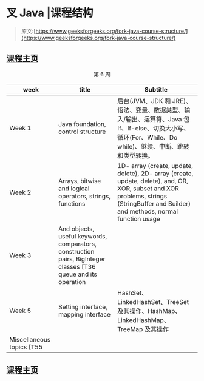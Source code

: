 # 叉 Java |课程结构

> 原文:[https://www.geeksforgeeks.org/fork-java-course-structure/](https://www.geeksforgeeks.org/fork-java-course-structure/)

## [课程主页](https://practice.geeksforgeeks.org/courses/fork-java)

<center>第 6 周

| week | title | Subtitle |
| --- | --- | --- |
| Week 1 | Java foundation, control structure | 后台(JVM、JDK 和 JRE)、语法、变量、数据类型、输入/输出、运算符、Java 包 If、If-else、切换大小写、循环(For、While、Do while)、继续、中断、跳转和类型转换。 |
| Week 2 | Arrays, bitwise and logical operators, strings, functions | 1D- array (create, update, delete), 2D- array (create, update, delete), and, OR, XOR, subset and XOR problems, strings (StringBuffer and Builder) and methods, normal function usage |
| Week 3 | And objects, useful keywords, comparators, construction pairs, BigInteger classes [T36 queue and its operation |
| Week 5 | Setting interface, mapping interface | HashSet、LinkedHashSet、TreeSet 及其操作、HashMap、LinkedHashMap、TreeMap 及其操作 |
| Miscellaneous topics [T55 |

</center>

## [课程主页](https://practice.geeksforgeeks.org/courses/fork-java)